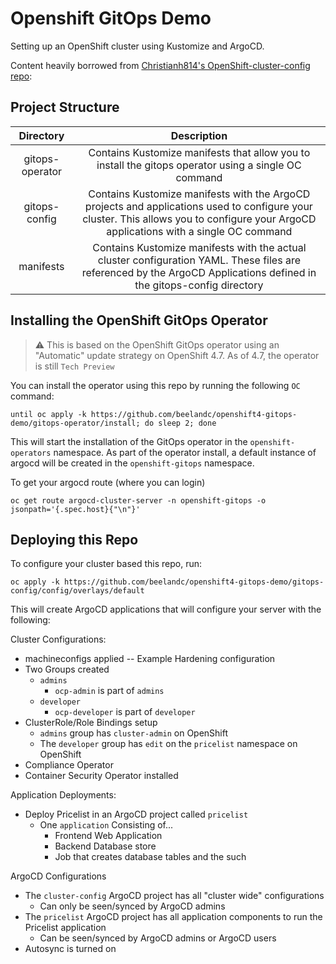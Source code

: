 # Openshift GitOps Demo
Setting up an OpenShift cluster using Kustomize and ArgoCD.

Content heavily borrowed from [Christianh814's OpenShift-cluster-config repo](https://github.com/christianh814/openshift-cluster-config):

## Project Structure
|                             Directory                             |                                                                                      Description                                                                                      |
|:-----------------------------------------------------------------:|:-------------------------------------------------------------------------------------------------------------------------------------------------------------------------------------:|
|                          gitops-operator                          | Contains Kustomize manifests that allow you to install the gitops operator using a single OC command                                                                                  |
|                           gitops-config                           | Contains Kustomize manifests with the ArgoCD projects and applications used to configure your cluster. This allows you to configure your ArgoCD applications with a single OC command |
|                             manifests                             | Contains Kustomize manifests with the actual cluster configuration YAML. These files are referenced by the ArgoCD Applications defined in the  gitops-config  directory               |

## Installing the OpenShift GitOps Operator

> :warning: This is based on the OpenShift GitOps operator using an "Automatic" update strategy on OpenShift 4.7. As of 4.7, the operator is still `Tech Preview`

You can install the operator using this repo by running the following `OC` command:

```
until oc apply -k https://github.com/beelandc/openshift4-gitops-demo/gitops-operator/install; do sleep 2; done
```

This will start the installation of the GitOps operator in the `openshift-operators` namespace. As part of the operator install, a default instance of argocd will be created in the `openshift-gitops` namespace.

To get your argocd route (where you can login)

```
oc get route argocd-cluster-server -n openshift-gitops -o jsonpath='{.spec.host}{"\n"}'
```

## Deploying this Repo

To configure your cluster based this repo, run:

```
oc apply -k https://github.com/beelandc/openshift4-gitops-demo/gitops-config/config/overlays/default
```

This will create ArgoCD applications that will configure your server with the following:

Cluster Configurations:
* machineconfigs applied -- Example Hardening configuration
* Two Groups created
  * `admins`
    * `ocp-admin` is part of `admins`
  * `developer`
    * `ocp-developer` is part of `developer`
* ClusterRole/Role Bindings setup
  * `admins` group has `cluster-admin` on OpenShift
  * The `developer` group has `edit` on the `pricelist` namespace on OpenShift
* Compliance Operator
* Container Security Operator installed

Application Deployments:
* Deploy Pricelist in an ArgoCD project called `pricelist`
  * One `application` Consisting of...
    * Frontend Web Application
    * Backend Database store
    * Job that creates database tables and the such

ArgoCD Configurations
* The `cluster-config` ArgoCD project has all "cluster wide" configurations
  * Can only be seen/synced by ArgoCD admins
* The `pricelist` ArgoCD project has all application components to run the Pricelist application
  * Can be seen/synced by ArgoCD admins or ArgoCD users
* Autosync is turned on
